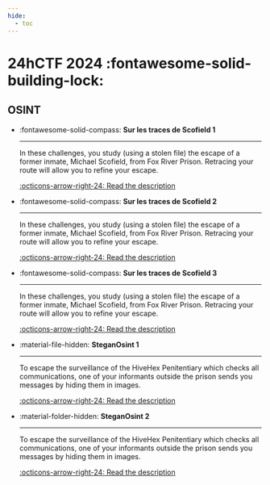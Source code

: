 ```yaml
---
hide:
  - toc
---
```


# 24hCTF 2024 :fontawesome-solid-building-lock:

## OSINT

<div class="grid cards" markdown>

-   :fontawesome-solid-compass: __Sur les traces de Scofield 1__

    ---

    In these challenges, you study (using a stolen file) the escape of a former inmate, Michael Scofield, from Fox River Prison. Retracing your route will allow you to refine your escape.

    [:octicons-arrow-right-24: Read the description](sur-les-traces-de-scofield-1/README.md)

-   :fontawesome-solid-compass: __Sur les traces de Scofield 2__

    ---

    In these challenges, you study (using a stolen file) the escape of a former inmate, Michael Scofield, from Fox River Prison. Retracing your route will allow you to refine your escape.

    [:octicons-arrow-right-24: Read the description](sur-les-traces-de-scofield-2/README.md)

-   :fontawesome-solid-compass: __Sur les traces de Scofield 3__

    ---

    In these challenges, you study (using a stolen file) the escape of a former inmate, Michael Scofield, from Fox River Prison. Retracing your route will allow you to refine your escape.

    [:octicons-arrow-right-24: Read the description](sur-les-traces-de-scofield-3/README.md)

-   :material-file-hidden: __SteganOsint 1__

    ---

    To escape the surveillance of the HiveHex Penitentiary which checks all communications, one of your informants outside the prison sends you messages by hiding them in images.

    [:octicons-arrow-right-24: Read the description](steganosint-1/README.md)

-   :material-folder-hidden: __SteganOsint 2__

    ---

    To escape the surveillance of the HiveHex Penitentiary which checks all communications, one of your informants outside the prison sends you messages by hiding them in images.

    [:octicons-arrow-right-24: Read the description](steganosint-2/README.md)

</div>
